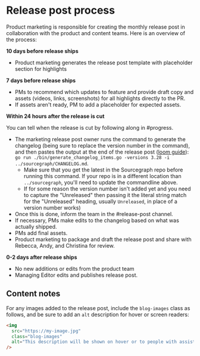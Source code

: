 # Release post process

Product marketing is responsible for creating the monthly release post in collaboration with the product and content teams. Here is an overview of the process:

**10 days before release ships**

- Product marketing generates the release post template with placeholder section for highlights

**7 days before release ships**

- PMs to recommend which updates to feature and provide draft copy and assets (videos, links, screenshots) for all highlights directly to the PR.
- If assets aren't ready, PM to add a placeholder for expected assets.

**Within 24 hours after the release is cut**

You can tell when the release is cut by following along in #progress.

- The marketing release post owner runs the command to generate the changelog (being sure to replace the version number in the command), and then pastes the output at the end of the release post ([loom guide](https://www.loom.com/share/59da6bc1784a48e9b6af4d9e620ee4df)): `go run ./bin/generate_changelog_items.go -versions 3.28 -i ../sourcegraph/CHANGELOG.md`.
  - Make sure that you get the latest in the Sourcegraph repo before running this command. If your repo is in a different location than `../sourcegraph`, you'll need to update the commandline above.
  - If for some reason the version number isn't added yet and you need to capture the "Unreleased" then passing it the literal string match for the "Unreleased" heading, usually `Unreleased`, in place of a version number works)
- Once this is done, inform the team in the #release-post channel.
- If necessary, PMs make edits to the changelog based on what was actually shipped.
- PMs add final assets.
- Product marketing to package and draft the release post and share with Rebecca, Andy, and Christina for review.

**0-2 days after release ships**

- No new additions or edits from the product team
- Managing Editor edits and publishes release post.

## Content notes

For any images added to the release post, include the `blog-images` class as follows, and be sure to add an `alt` description for hover or screen readers:

```html
<img
  src="https://my-image.jpg"
  class="blog-images"
  alt="This description will be shown on hover or to people with assistive readers"
/>
```
